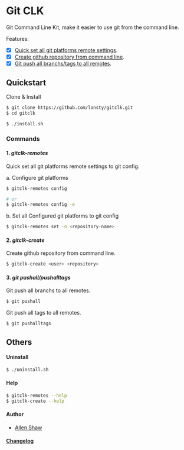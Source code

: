 # Git CLK

Git Command Line Kit, make it easier to use git from the command line.

Features:
- [x] [Quick set all git platforms remote settings](user-content-2-gitclk-remotes).
- [x] [Create github repository from command line](user-content-2-gitclk-create).
- [x] [Git push all branchs/tags to all remotes](user-content-2-git-pushallpushalltags).

## Quickstart

Clone & Install

```sh
$ git clone https://github.com/lonsty/gitclk.git
$ cd gitclk

$ ./install.sh
```

### Commands

#### 1. *gitclk-remotes*

Quick set all git platforms remote settings to git config.

a. Configure git platforms

```sh
$ gitclk-remotes config

# or
$ gitclk-remotes config -e
```

b. Set all Configured git platforms to git config

```sh
$ gitclk-remotes set -n <repository-name>
```

#### 2. *gitclk-create*

Create github repository from command line.

```sh
$ gitclk-create <user> <repository>
```

#### 3. *git pushall/pushalltags*

Git push all branchs to all remotes.

```sh
$ git pushall
```

Git push all tags to all remotes.

```sh
$ git pushalltags
```

## Others

#### Uninstall

```sh
$ ./uninstall.sh
```

#### Help

```sh
$ gitclk-remotes --help
$ gitclk-create --help
```

#### Author

- [Allen Shaw](http://github.com/lonsty)

#### [Changelog](CHANGELOG.md)